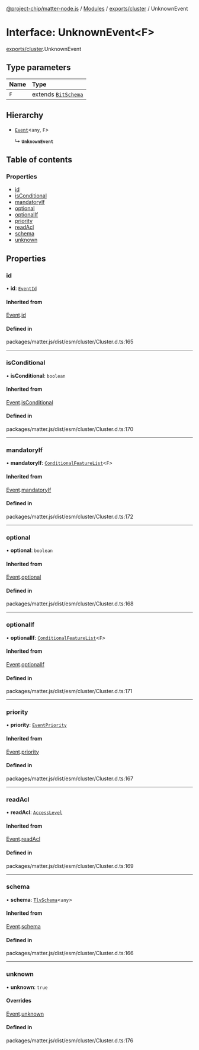 [@project-chip/matter-node.js](../README.md) / [Modules](../modules.md) / [exports/cluster](../modules/exports_cluster.md) / UnknownEvent

# Interface: UnknownEvent\<F\>

[exports/cluster](../modules/exports_cluster.md).UnknownEvent

## Type parameters

| Name | Type |
| :------ | :------ |
| `F` | extends [`BitSchema`](../modules/exports_schema.md#bitschema) |

## Hierarchy

- [`Event`](exports_cluster.Event.md)\<`any`, `F`\>

  ↳ **`UnknownEvent`**

## Table of contents

### Properties

- [id](exports_cluster.UnknownEvent.md#id)
- [isConditional](exports_cluster.UnknownEvent.md#isconditional)
- [mandatoryIf](exports_cluster.UnknownEvent.md#mandatoryif)
- [optional](exports_cluster.UnknownEvent.md#optional)
- [optionalIf](exports_cluster.UnknownEvent.md#optionalif)
- [priority](exports_cluster.UnknownEvent.md#priority)
- [readAcl](exports_cluster.UnknownEvent.md#readacl)
- [schema](exports_cluster.UnknownEvent.md#schema)
- [unknown](exports_cluster.UnknownEvent.md#unknown)

## Properties

### id

• **id**: [`EventId`](../modules/exports_datatype.md#eventid)

#### Inherited from

[Event](exports_cluster.Event.md).[id](exports_cluster.Event.md#id)

#### Defined in

packages/matter.js/dist/esm/cluster/Cluster.d.ts:165

___

### isConditional

• **isConditional**: `boolean`

#### Inherited from

[Event](exports_cluster.Event.md).[isConditional](exports_cluster.Event.md#isconditional)

#### Defined in

packages/matter.js/dist/esm/cluster/Cluster.d.ts:170

___

### mandatoryIf

• **mandatoryIf**: [`ConditionalFeatureList`](../modules/exports_cluster.md#conditionalfeaturelist)\<`F`\>

#### Inherited from

[Event](exports_cluster.Event.md).[mandatoryIf](exports_cluster.Event.md#mandatoryif)

#### Defined in

packages/matter.js/dist/esm/cluster/Cluster.d.ts:172

___

### optional

• **optional**: `boolean`

#### Inherited from

[Event](exports_cluster.Event.md).[optional](exports_cluster.Event.md#optional)

#### Defined in

packages/matter.js/dist/esm/cluster/Cluster.d.ts:168

___

### optionalIf

• **optionalIf**: [`ConditionalFeatureList`](../modules/exports_cluster.md#conditionalfeaturelist)\<`F`\>

#### Inherited from

[Event](exports_cluster.Event.md).[optionalIf](exports_cluster.Event.md#optionalif)

#### Defined in

packages/matter.js/dist/esm/cluster/Cluster.d.ts:171

___

### priority

• **priority**: [`EventPriority`](../enums/exports_cluster.EventPriority.md)

#### Inherited from

[Event](exports_cluster.Event.md).[priority](exports_cluster.Event.md#priority)

#### Defined in

packages/matter.js/dist/esm/cluster/Cluster.d.ts:167

___

### readAcl

• **readAcl**: [`AccessLevel`](../enums/exports_cluster.AccessLevel.md)

#### Inherited from

[Event](exports_cluster.Event.md).[readAcl](exports_cluster.Event.md#readacl)

#### Defined in

packages/matter.js/dist/esm/cluster/Cluster.d.ts:169

___

### schema

• **schema**: [`TlvSchema`](../classes/exports_tlv.TlvSchema.md)\<`any`\>

#### Inherited from

[Event](exports_cluster.Event.md).[schema](exports_cluster.Event.md#schema)

#### Defined in

packages/matter.js/dist/esm/cluster/Cluster.d.ts:166

___

### unknown

• **unknown**: ``true``

#### Overrides

[Event](exports_cluster.Event.md).[unknown](exports_cluster.Event.md#unknown)

#### Defined in

packages/matter.js/dist/esm/cluster/Cluster.d.ts:176
